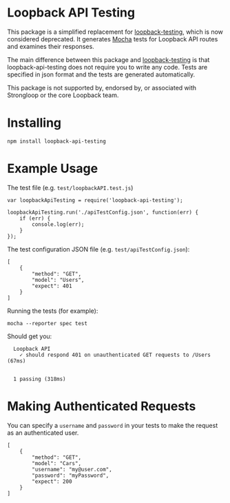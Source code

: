 # Loopback API Testing #

This package is a simplified replacement for [loopback-testing](https://github.com/strongloop/loopback-testing), which is now considered deprecated. It generates [Mocha](https://mochajs.org/) tests for Loopback API routes and examines their responses.

The main difference between this package and [loopback-testing](https://github.com/strongloop/loopback-testing) is that loopback-api-testing does not require you to write any code. Tests are specified in json format and the tests are generated automatically.

This package is not supported by, endorsed by, or associated with Strongloop or the core Loopback team.

# Installing #

```
npm install loopback-api-testing
```

# Example Usage #

The test file (e.g. `test/loopbackAPI.test.js`)


```
var loopbackApiTesting = require('loopback-api-testing');

loopbackApiTesting.run('./apiTestConfig.json', function(err) {
	if (err) {
  		console.log(err);
  	}
});
```

The test configuration JSON file (e.g. `test/apiTestConfig.json`):

```
[
	{
		"method": "GET",
		"model": "Users",
		"expect": 401
	}
]
```

Running the tests (for example):

```
mocha --reporter spec test
```

Should get you:

```
  Loopback API
    ✓ should respond 401 on unauthenticated GET requests to /Users (67ms)


  1 passing (318ms)
```

# Making Authenticated Requests #

You can specify a `username` and `password` in your tests to make the request as an authenticated user.

```
[
	{
		"method": "GET",
		"model": "Cars",
		"username": "my@user.com",
		"password": "myPassword",
		"expect": 200
	}
]
```